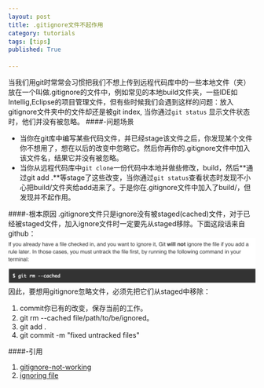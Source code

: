 ```yaml
---
layout: post
title: .gitignore文件不起作用
category: tutorials
tags: [tips]
published: True

---
```


当我们用git时常常会习惯把我们不想上传到远程代码库中的一些本地文件（夹）放在一个叫做\.gitignore的文件中，例如常见的本地build文件夹，一些IDE如Intellig,Eclipse的项目管理文件，但有些时候我们会遇到这样的问题：放入gitignore文件夹中的文件却还是被git index, 当你通过`git status` 显示文件状态时，他们并没有被忽略。
####-问题场景
*  当你在git库中编写某些代码文件，并已经stage该文件之后，你发现某个文件你不想用了，想在以后的改变中忽略它。然后你再你的.gitignore文件中加入该文件名，结果它并没有被忽略。
*  当你从远程代码库中`git clone`一份代码中本地并做些修改，build，然后**通过git add \.**等stage了这些改变，当你通过`git status`查看状态时发现不小心把build/文件夹给add进来了。于是你在\.gitignore文件中加入了build/，但发现并不起作用。

####-根本原因
\.gitignore文件只是ignore没有被staged\(cached\)文件，对于已经被staged文件，加入ignore文件时一定要先从staged移除。下面这段话来自github：
![.gitignore文件不工作](/assets/img/blog/gitignore_not_working.png)
因此，要想用gitignore忽略文件，必须先把它们从staged中移除：

1. commit你已有的改变，保存当前的工作。
2. git rm --cached file/path/to/be/ignored。
3. git add \.
4. git commit -m "fixed untracked files"

####-引用
1. [gitignore-not-working](http://stackoverflow.com/questions/11451535/gitignore-not-working)
2. [ignoring file](https://help.github.com/articles/ignoring-files/)
